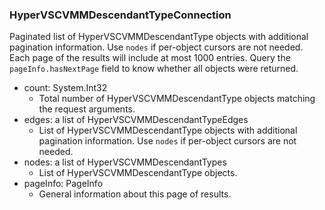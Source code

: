 ### HyperVSCVMMDescendantTypeConnection
Paginated list of HyperVSCVMMDescendantType objects with additional pagination information. Use `nodes` if per-object cursors are not needed. Each page of the results will include at most 1000 entries. Query the `pageInfo.hasNextPage` field to know whether all objects were returned.

- count: System.Int32
  - Total number of HyperVSCVMMDescendantType objects matching the request arguments.
- edges: a list of HyperVSCVMMDescendantTypeEdges
  - List of HyperVSCVMMDescendantType objects with additional pagination information. Use `nodes` if per-object cursors are not needed.
- nodes: a list of HyperVSCVMMDescendantTypes
  - List of HyperVSCVMMDescendantType objects.
- pageInfo: PageInfo
  - General information about this page of results.
